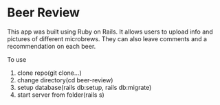 # Beer Review

This app was built using Ruby on Rails. It allows users to upload info and pictures of different microbrews. They can also leave comments and a recommendation on each beer.

To use
1. clone repo(git clone...)
2. change directory(cd beer-review)
3. setup database(rails db:setup, rails db:migrate)
4. start server from folder(rails s)
